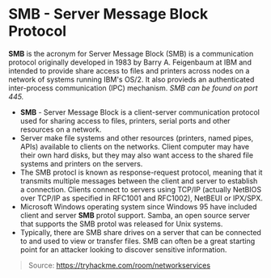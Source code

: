# SMB - Server Message Block Protocol

**SMB** is the acronym for Server Message Block (SMB) is a communication protocol originally developed in 1983 by Barry A. Feigenbaum at IBM and intended to provide share access to files and printers across nodes on a network of systems running IBM's OS/2. It also provieds an authenticated inter-process communication (IPC) mechanism. *SMB can be found on port 445.*

 * **SMB** - Server Message Block is a client-server communication protocol used for sharing access to files, printers, serial ports and other resources on a network.
 * Server make file systems and other resources (printers, named pipes, APIs) available to clients on the networks. Client computer may have their own hard disks, but they may also want access to the shared file systems and printers on the servers.
 * The SMB protocl is known as response-request protocol, meaning that it transmits multiple messages between the client and server to establish a connection. Clients connect to servers using TCP/IP (actually NetBIOS over TCP/IP as specified in RFC1001 and RFC1002), NetBEUI or IPX/SPX.
* Microsoft Windows operating system since Windows 95 have included client and server **SMB** protol support. Samba, an open source server that supports the SMB protol was released for Unix systems.
* Typically, there are SMB share drives on a server that can be connected to and used to view or transfer files. SMB can often be a great starting point for an attacker looking to discover sensitive information.



> Source: https://tryhackme.com/room/networkservices
